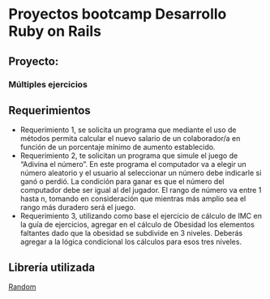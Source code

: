 # Proyectos bootcamp Desarrollo Ruby on Rails

## Proyecto:
### Múltiples ejercicios  

## Requerimientos 

- Requerimiento 1, se solicita un programa que mediante el uso de métodos permita
calcular el nuevo salario de un colaborador/a en función de un porcentaje mínimo de
aumento establecido.
- Requerimiento 2, te solicitan un programa que simule el juego de “Adivina el
número”. En este programa el computador va a elegir un número aleatorio y el
usuario al seleccionar un número debe indicarle si ganó o perdió. La condición para
ganar es que el número del computador debe ser igual al del jugador.
El rango de número va entre 1 hasta n, tomando en consideración que mientras más
amplio sea el rango más duradero será el juego.
- Requerimiento 3, utilizando como base el ejercicio de cálculo de IMC en la guía de
ejercicios, agregar en el cálculo de Obesidad los elementos faltantes dado que la
obesidad se subdivide en 3 niveles. Deberás agregar a la lógica condicional los
cálculos para esos tres niveles.

## Librería utilizada
[Random](https://ruby-doc.org/core-3.1.2/Random.html)


